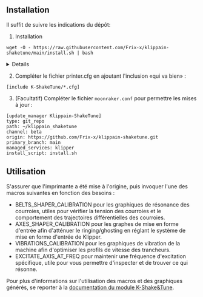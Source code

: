 ## Installation

Il suffit de suivre les indications du dépôt:

1. Installation

`wget -O - https://raw.githubusercontent.com/Frix-x/klippain-shaketune/main/install.sh | bash`

<details>

```
mks@mkspi:~$ wget -O - https://raw.githubusercontent.com/Frix-x/klippain-shaketune/main/install.sh | bash
--2023-11-28 17:17:05--  https://raw.githubusercontent.com/Frix-x/klippain-shaketune/main/install.sh
Resolving raw.githubusercontent.com (raw.githubusercontent.com)... 185.199.108.133, 185.199.109.133, 185.199.110.133, ...
Connecting to raw.githubusercontent.com (raw.githubusercontent.com)|185.199.108.133|:443... connected.
HTTP request sent, awaiting response... 200 OK
Length: 2685 (2.6K) [text/plain]
Saving to: ‘STDOUT’

-                                  100%[=============================================================>]   2.62K  --.-KB/s    in 0s

2023-11-28 17:17:05 (13.8 MB/s) - written to stdout [2685/2685]


=============================================
- Klippain Shake&Tune module install script -
=============================================

[PRE-CHECK] Klipper service found! Continuing...

[DOWNLOAD] Downloading Klippain Shake&Tune module repository...
Cloning into 'klippain_shaketune'...
remote: Enumerating objects: 258, done.
remote: Counting objects: 100% (31/31), done.
remote: Compressing objects: 100% (28/28), done.
remote: Total 258 (delta 9), reused 8 (delta 3), pack-reused 227
Receiving objects: 100% (258/258), 20.87 MiB | 1.60 MiB/s, done.
Resolving deltas: 100% (103/103), done.
[DOWNLOAD] Download complete!

[INSTALL] Linking scripts to your config directory...
[INSTALL] gcode_shell_command.py Klipper extension is already installed. Continuing...

[POST-INSTALL] Restarting Klipper...
mks@mkspi:~$

```
  
</details>

2. Compléter le fichier printer.cfg en ajoutant l'inclusion «qui va bien» :

`[include K-ShakeTune/*.cfg]`

3. (Facultatif) Compléter le fichier `moonraker.conf` pour permettre les mises à jour :

```
[update_manager Klippain-ShakeTune]
type: git_repo
path: ~/klippain_shaketune
channel: beta
origin: https://github.com/Frix-x/klippain-shaketune.git
primary_branch: main
managed_services: klipper
install_script: install.sh
```

## Utilisation

S'assurer que l'imprimante a été mise à l'origine, puis invoquer l'une des macros suivantes en fonction des besoins :

- BELTS_SHAPER_CALIBRATION pour les graphiques de résonance des courroies, utiles pour vérifier la tension des courroies et le comportement des trajectoires différentielles des courroies.
- AXES_SHAPER_CALIBRATION pour les graphes de mise en forme d'entrée afin d'atténuer le ringing/ghosting en réglant le système de mise en forme d'entrée de Klipper.
- VIBRATIONS_CALIBRATION pour les graphiques de vibration de la machine afin d'optimiser les profils de vitesse des trancheurs.
- EXCITATE_AXIS_AT_FREQ pour maintenir une fréquence d'excitation spécifique, utile pour vous permettre d'inspecter et de trouver ce qui résonne.

Pour plus d'informations sur l'utilisation des macros et des graphiques générés, se reporter à la [documentation du module K-Shake&Tune](https://github.com/Frix-x/klippain-shaketune/tree/main/docs).
